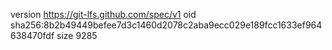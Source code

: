 version https://git-lfs.github.com/spec/v1
oid sha256:8b2b49449befee7d3c1460d2078c2aba9ecc029e189fcc1633ef964638470fdf
size 9285
